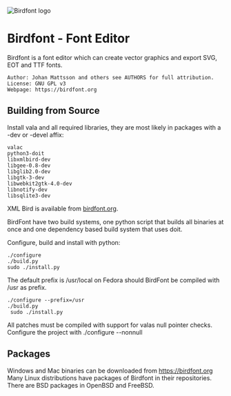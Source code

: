 ![Birdfont logo][birdfont]

# Birdfont - Font Editor

Birdfont is a font editor which can create vector graphics and
export SVG, EOT and TTF fonts.

    Author: Johan Mattsson and others see AUTHORS for full attribution.
    License: GNU GPL v3
    Webpage: https://birdfont.org

## Building from Source

Install vala and all required libraries, they are most likely in
packages with a -dev or -devel affix:

    valac
    python3-doit
    libxmlbird-dev
    libgee-0.8-dev
    libglib2.0-dev 
    libgtk-3-dev 
    libwebkit2gtk-4.0-dev
    libnotify-dev
    libsqlite3-dev

XML Bird is available from [birdfont.org][xmlbird].

BirdFont have two build systems, one python script that builds all
binaries at once and one dependency based build system that uses
doit.

Configure, build and install with python:

    ./configure
    ./build.py
    sudo ./install.py

The default prefix is /usr/local on Fedora should BirdFont be compiled with
/usr as prefix.

    ./configure --prefix=/usr
    ./build.py
     sudo ./install.py

All patches must be compiled with support for valas null pointer checks.
Configure the project with ./configure --nonnull 

## Packages

Windows and Mac binaries can be downloaded from
https://birdfont.org Many Linux distributions have packages of
Birdfont in their repositories. There are BSD packages in OpenBSD and FreeBSD.

[birdfont]: https://birdfont.org/images/birdfont_logo2.png "Birdfont logo"
[xmlbird]: https://birdfont.org/xmlbird.php "XML Bird – XML Parser for programs written in VALA"

